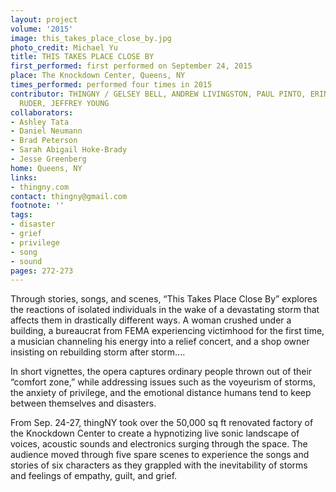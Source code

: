 ```yaml
---
layout: project
volume: '2015'
image: this_takes_place_close_by.jpg
photo_credit: Michael Yu
title: THIS TAKES PLACE CLOSE BY
first_performed: first performed on September 24, 2015
place: The Knockdown Center, Queens, NY
times_performed: performed four times in 2015
contributor: THINGNY / GELSEY BELL, ANDREW LIVINGSTON, PAUL PINTO, ERIN ROGERS, DAVE
  RUDER, JEFFREY YOUNG
collaborators:
- Ashley Tata
- Daniel Neumann
- Brad Peterson
- Sarah Abigail Hoke-Brady
- Jesse Greenberg
home: Queens, NY
links:
- thingny.com
contact: thingny@gmail.com
footnote: ''
tags:
- disaster
- grief
- privilege
- song
- sound
pages: 272-273
---
```


Through stories, songs, and scenes, “This Takes Place Close By” explores the reactions of isolated individuals in the wake of a devastating storm that affects them in drastically different ways. A woman crushed under a building, a bureaucrat from FEMA experiencing victimhood for the first time, a musician channeling his energy into a relief concert, and a shop owner insisting on rebuilding storm after storm....

In short vignettes, the opera captures ordinary people thrown out of their “comfort zone,” while addressing issues such as the voyeurism of storms, the anxiety of privilege, and the emotional distance humans tend to keep between themselves and disasters.

From Sep. 24-27, thingNY took over the 50,000 sq ft renovated factory of the Knockdown Center to create a hypnotizing live sonic landscape of voices, acoustic sounds and electronics surging through the space. The audience moved through five spare scenes to experience the songs and stories of six characters as they grappled with the inevitability of storms and feelings of empathy, guilt, and grief.
